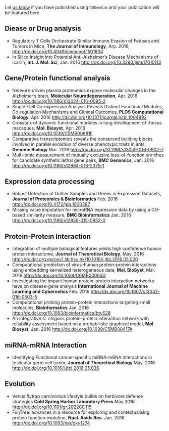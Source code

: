 <script type="text/javascript" src="http://w.sharethis.com/button/buttons.js"></script>
<script type="text/javascript">stLight.options({publisher: "d135f460-3fc5-4802-8169-bd08e4734a09", doNotHash: false, doNotCopy: false, hashAddressBar: false});</script>
<span class='st_twitter_hcount' displayText='Tweet'></span>
<span class='st_facebook_hcount' displayText='Facebook'></span>
<span class='st_sina_hcount' displayText='Sina'></span>
<span class='st_linkedin_hcount' displayText='LinkedIn'></span>

Let [us know](https://github.com/GuangchuangYu/GOSemSim/wiki/feature-articles) if you have published using `GOSemSim` and your publication will be featured here.

## Diease or Drug analysis
 
+ Regulatory T Cells Orchestrate Similar Immune Evasion of Fetuses and Tumors in Mice, **The Journal of Immunology**, Arp. 2016, <http://dx.doi.org/10.4049/jimmunol.1501834>
+ In Silico Insight into Potential Anti-Alzheimer’s Disease Mechanisms of Icariin, **Int. J. Mol. Sci**, Jan. 2016 <http://dx.doi.org/10.3390/ijms17010113>

## Gene/Protein functional analysis

+ Network-driven plasma proteomics expose molecular changes in the Alzheimer’s brain, **Molecular Neurodegeneration**, Apr. 2016 <http://dx.doi.org/10.1186/s13024-016-0095-2>
+ Single-Cell Co-expression Analysis Reveals Distinct Functional Modules, Co-regulation Mechanisms and Clinical Outcomes, **PLOS Computational Biology**, Apr. 2016 <http://dx.doi.org/10.1371/journal.pcbi.1004892>
+ Crosstalk of dynamic functional modules in lung development of rhesus macaques, **Mol. Biosyst.** Apr. 2016 <http://dx.doi.org/10.1039/C5MB00881F>
+ Comparative transcriptomics reveals the conserved building blocks involved in parallel evolution of diverse phenotypic traits in ants, **Genome Biology** Mar. 2016 <http://dx.doi.org/10.1186/s13059-016-0902-7>
+ Multi-omic measurement of mutually exclusive loss-of-function enriches for candidate synthetic lethal gene pairs, **BMC Genomics**, Jan. 2016 <http://dx.doi.org/10.1186/s12864-016-2375-1>

## Expression data processing

+ Robust Detection of Outlier Samples and Genes in Expression Datasets, **Journal of Proteomics & Bioinformatics** Feb. 2016 <http://dx.doi.org/10.4172/jpb.1000387>
+ Missing value imputation for microRNA expression data by using a GO-based similarity measure, **BMC Bioinformatics** Jan. 2016 <http://dx.doi.org/10.1186/s12859-015-0853-0>

## Protein-Protein Interaction

+ Integration of multiple biological features yields high confidence human protein interactome, **Journal of Theoretical Biology**, May. 2016 <http://dx.doi.org.eproxy1.lib.hku.hk/10.1016/j.jtbi.2016.05.020>
+ Computational prediction of virus–human protein–protein interactions using embedding kernelized heterogeneous data, **Mol. BioSyst**, Mar. 2016 <http://dx.doi.org/10.1039/C6MB00065G>
+ Investigating the impact human protein–protein interaction networks have on disease-gene analysis **International Journal of Machine Learning and Cybernetics** Feb. 2016 <http://dx.doi.org/10.1007/s13042-016-0503-5>
+ Computational probing protein–protein interactions targeting small molecules, **Bioinformatics** Jan. 2016 <http://dx.doi.org/10.1093/bioinformatics/btv528>
+ An integrative *C. elegans* protein–protein interaction network with reliability assessment based on a probabilistic graphical model, **Mol. Biosyst**, Jan. 2016 <http://dx.doi.org/10.1039/C5MB00417A>

## miRNA-mRNA Interaction

+ Identifying Functional cancer-specific miRNA-mRNA interactions in testicular germ cell tumor, **Journal of Theoretical Biology** May. 2016 <http://dx.doi.org/10.1016/j.jtbi.2016.05.026>


## Evolution

+ Venus flytrap carnivorous lifestyle builds on herbivore defense strategies **Cold Spring Harbor Laboratory Press** May 2016 <http://dx.doi.org/10.1101/gr.202200.115>
+ FunTree: advances in a resource for exploring and contextualising protein function evolution, **Nucl. Acids Res.** Jan. 2016 <http://dx.doi.org/10.1093/nar/gkv1274>

